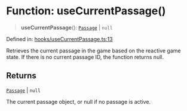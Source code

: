 # Function: useCurrentPassage()

> **useCurrentPassage**(): [`Passage`](../classes/Passage.md) \| `null`

Defined in: [hooks/useCurrentPassage.ts:13](https://github.com/laruss/react-text-game/blob/56d052e07c46af6beb5ea69677296eefae694e61/packages/core/src/hooks/useCurrentPassage.ts#L13)

Retrieves the current passage in the game based on the reactive game state.
If there is no current passage ID, the function returns null.

## Returns

[`Passage`](../classes/Passage.md) \| `null`

The current passage object, or null if no passage is active.
